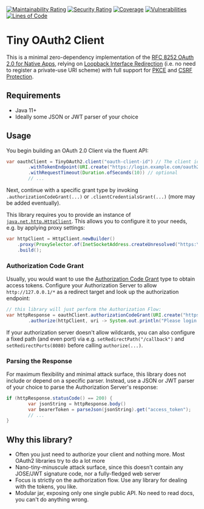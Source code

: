 [![Maintainability Rating](https://sonarcloud.io/api/project_badges/measure?project=coffeelibs_tiny-oauth2-client&metric=sqale_rating)](https://sonarcloud.io/summary/new_code?id=coffeelibs_tiny-oauth2-client)
[![Security Rating](https://sonarcloud.io/api/project_badges/measure?project=coffeelibs_tiny-oauth2-client&metric=security_rating)](https://sonarcloud.io/summary/new_code?id=coffeelibs_tiny-oauth2-client)
[![Coverage](https://sonarcloud.io/api/project_badges/measure?project=coffeelibs_tiny-oauth2-client&metric=coverage)](https://sonarcloud.io/summary/new_code?id=coffeelibs_tiny-oauth2-client)
[![Vulnerabilities](https://sonarcloud.io/api/project_badges/measure?project=coffeelibs_tiny-oauth2-client&metric=vulnerabilities)](https://sonarcloud.io/summary/new_code?id=coffeelibs_tiny-oauth2-client)
[![Lines of Code](https://sonarcloud.io/api/project_badges/measure?project=coffeelibs_tiny-oauth2-client&metric=ncloc)](https://sonarcloud.io/summary/new_code?id=coffeelibs_tiny-oauth2-client)

# Tiny OAuth2 Client

This is a minimal zero-dependency implementation of the [RFC 8252 OAuth 2.0 for Native Apps](https://datatracker.ietf.org/doc/html/rfc8252), relying
on [Loopback Interface Redirection](https://datatracker.ietf.org/doc/html/rfc8252#section-7.3) (i.e. no need to register a private-use URI scheme) with full
support for [PKCE](https://datatracker.ietf.org/doc/html/rfc8252#section-8.1) and [CSRF Protection](https://datatracker.ietf.org/doc/html/rfc8252#section-8.9).

## Requirements

* Java 11+
* Ideally some JSON or JWT parser of your choice

## Usage

You begin building an OAuth 2.0 Client via the fluent API:

```java
var oauthClient = TinyOAuth2.client("oauth-client-id") // The client identifier
		.withTokenEndpoint(URI.create("https://login.example.com/oauth2/token")) // The token endpoint
		.withRequestTimeout(Duration.ofSeconds(10)) // optional
        // ...
```

Next, continue with a specific grant type by invoking `.authorizationCodeGrant(...)` or `.clientCredentialsGrant(...)` (more may be added eventually).

This library requires you to provide an instance of [`java.net.http.HttpClient`](https://docs.oracle.com/en/java/javase/11/docs/api/java.net.http/java/net/http/HttpClient.html).
This allows you to configure it to your needs, e.g. by applying proxy settings:

```java
var httpClient = HttpClient.newBuilder()
    .proxy(ProxySelector.of(InetSocketAddress.createUnresolved("https:\\example.com",1337)))
    .build();
```

### Authorization Code Grant
Usually, you would want to use the [Authorization Code Grant](https://datatracker.ietf.org/doc/html/rfc6749#section-4.1) type to obtain access tokens.
Configure your Authorization Server to allow `http://127.0.0.1/*` as a redirect target and look up the authorization endpoint:

```java
// this library will just perform the Authorization Flow:
var httpResponse = oauthClient.authorizationCodeGrant(URI.create("https://login.example.com/oauth2/authorize"))
		.authorize(httpClient, uri -> System.out.println("Please login on " + uri));
```

If your authorization server doesn't allow wildcards, you can also configure a fixed path (and even port) via e.g. `setRedirectPath("/callback")` and `setRedirectPorts(8080)` before calling `authorize(...)`.

### Parsing the Response
For maximum flexibility and minimal attack surface, this library does not include or depend on a specific parser. Instead, use a JSON or JWT parser of your choice to parse the Authorization Server's response:

```java
if (httpResponse.statusCode() == 200) {
		var jsonString = httpResponse.body()
		var bearerToken = parseJson(jsonString).get("access_token");
		// ...
}
```

## Why this library?

* Often you just need to authorize your client and nothing more. Most OAuth2 libraries try to do a lot more
* Nano-tiny-minuscule attack surface, since this doesn't contain any JOSE/JWT signature code, nor a fully-fledged web server
* Focus is strictly on the authorization flow. Use any library for dealing with the tokens, you like.
* Modular jar, exposing only one single public API. No need to read docs, you can't do anything wrong.